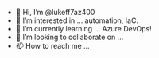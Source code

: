 - 👋 Hi, I’m @lukeff7az400
- 👀 I’m interested in ... automation, IaC.
- 🌱 I’m currently learning ... Azure DevOps!
- 💞️ I’m looking to collaborate on ...
- 📫 How to reach me ...

<!---
lukeff7az400/lukeff7az400 is a ✨ special ✨ repository because its `README.md` (this file) appears on your GitHub profile.
You can click the Preview link to take a look at your changes.
--->
